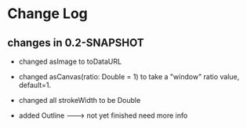 Change Log
==========

## changes in 0.2-SNAPSHOT

* changed asImage to toDataURL
* changed asCanvas(ratio: Double = 1) to take a "window" ratio value, default=1.
* changed all strokeWidth to be Double

* added Outline ---> not yet finished need more info